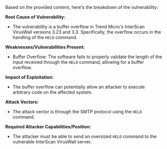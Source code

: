 Based on the provided content, here's the breakdown of the vulnerability:

**Root Cause of Vulnerability:**
- The vulnerability is a buffer overflow in Trend Micro's InterScan VirusWall versions 3.23 and 3.3. Specifically, the overflow occurs in the handling of the `HELO` command.

**Weaknesses/Vulnerabilities Present:**
- Buffer Overflow: The software fails to properly validate the length of the input received through the `HELO` command, allowing for a buffer overflow.

**Impact of Exploitation:**
- The buffer overflow can potentially allow an attacker to execute arbitrary code on the affected system.

**Attack Vectors:**
- The attack vector is through the SMTP protocol using the `HELO` command.

**Required Attacker Capabilities/Position:**
- The attacker must be able to send an oversized `HELO` command to the vulnerable InterScan VirusWall server.